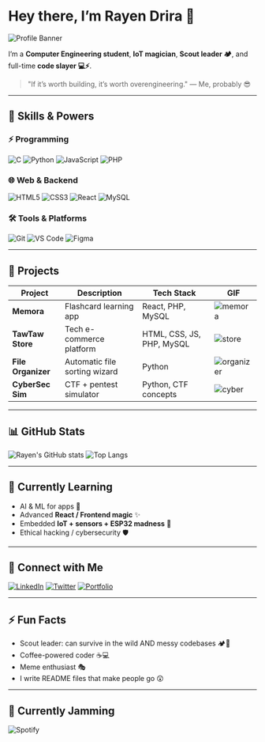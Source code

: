 # Hey there, I’m Rayen Drira 👋

![Profile Banner](https://img.shields.io/badge/Welcome-to-My-GitHub-%23ff69b4?style=for-the-badge&logo=github)

I’m a **Computer Engineering student**, **IoT magician**, **Scout leader 🏕️**, and full-time **code slayer 💻⚡**.  

> "If it’s worth building, it’s worth overengineering." — Me, probably 😎

---

## 🧰 Skills & Powers

### ⚡ Programming
![C](https://img.shields.io/badge/C-00599C?style=for-the-badge&logo=c&logoColor=white)
![Python](https://img.shields.io/badge/Python-3776AB?style=for-the-badge&logo=python&logoColor=white)
![JavaScript](https://img.shields.io/badge/JS-F7DF1E?style=for-the-badge&logo=javascript&logoColor=black)
![PHP](https://img.shields.io/badge/PHP-777BB4?style=for-the-badge&logo=php&logoColor=white)

### 🌐 Web & Backend
![HTML5](https://img.shields.io/badge/HTML5-E34F26?style=for-the-badge&logo=html5&logoColor=white)
![CSS3](https://img.shields.io/badge/CSS3-1572B6?style=for-the-badge&logo=css3&logoColor=white)
![React](https://img.shields.io/badge/React-61DAFB?style=for-the-badge&logo=react&logoColor=black)
![MySQL](https://img.shields.io/badge/MySQL-4479A1?style=for-the-badge&logo=mysql&logoColor=white)

### 🛠️ Tools & Platforms
![Git](https://img.shields.io/badge/Git-F05032?style=for-the-badge&logo=git&logoColor=white)
![VS Code](https://img.shields.io/badge/VS%20Code-007ACC?style=for-the-badge&logo=visual-studio-code&logoColor=white)
![Figma](https://img.shields.io/badge/Figma-F24E1E?style=for-the-badge&logo=figma&logoColor=white)

---

## 🚀 Projects

| Project | Description | Tech Stack | GIF |
|---------|-------------|------------|-----|
| **Memora** | Flashcard learning app | React, PHP, MySQL | ![memora](https://media.giphy.com/media/l0HlBO7eyXzSZkJri/giphy.gif) |
| **TawTaw Store** | Tech e-commerce platform | HTML, CSS, JS, PHP, MySQL | ![store](https://media.giphy.com/media/3oKIPwoeGErMmaI43C/giphy.gif) |
| **File Organizer** | Automatic file sorting wizard | Python | ![organizer](https://media.giphy.com/media/3orieVSNNsFfY7O5l6/giphy.gif) |
| **CyberSec Sim** | CTF + pentest simulator | Python, CTF concepts | ![cyber](https://media.giphy.com/media/26xBukhqaB2m4XHuA/giphy.gif) |

---

## 📊 GitHub Stats

![Rayen's GitHub stats](https://github-readme-stats.vercel.app/api?username=RayenDrira&show_icons=true&theme=radical&count_private=true)
![Top Langs](https://github-readme-stats.vercel.app/api/top-langs/?username=RayenDrira&layout=compact&theme=radical)

---

## 🌱 Currently Learning

- AI & ML for apps 🤖  
- Advanced **React / Frontend magic** ✨  
- Embedded **IoT + sensors + ESP32 madness** 🔌  
- Ethical hacking / cybersecurity 🛡️  

---

## 💬 Connect with Me

[![LinkedIn](https://img.shields.io/badge/LinkedIn-0077B5?style=for-the-badge&logo=linkedin&logoColor=white)](https://linkedin.com/in/rayendrira)
[![Twitter](https://img.shields.io/badge/Twitter-1DA1F2?style=for-the-badge&logo=twitter&logoColor=white)](https://twitter.com/)
[![Portfolio](https://img.shields.io/badge/Portfolio-%23ff69b4?style=for-the-badge&logo=about.me&logoColor=white)](https://rayendrira.dev)

---

## ⚡ Fun Facts

- Scout leader: can survive in the wild AND messy codebases 🏕️💪  
- Coffee-powered coder ☕💻  
- Meme enthusiast 🎭  
- I write README files that make people go 😲

---

## 🎵 Currently Jamming

![Spotify](https://spotify-github-profile.vercel.app/api/view?uid=your_spotify_uid&cover_image=true&background_color=121212&theme=natemoo-re)
